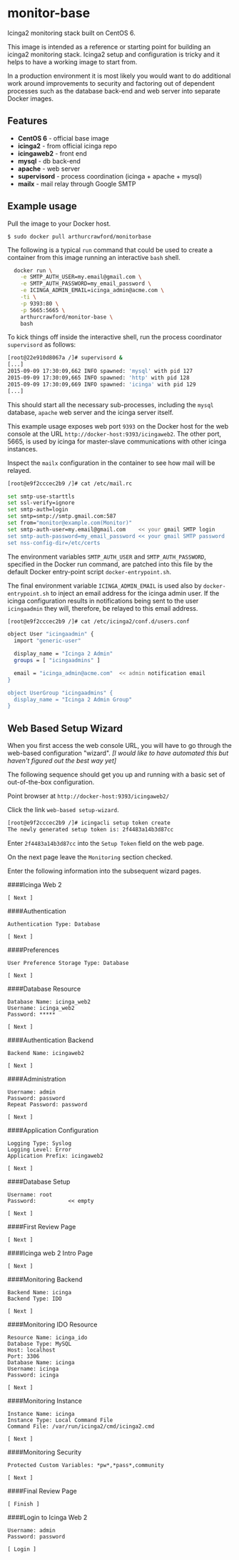 # monitor-base
Icinga2 monitoring stack built on CentOS 6.

This image is intended as a reference or starting point for building an icinga2 monitoring stack.  Icinga2 setup and configuration is tricky and it helps to have a working image to start from.

In a production environment it is most likely you would want to do additional work around improvements to security and factoring out of dependent processes such as the database back-end and web server into separate Docker images.

Features
--------

* **CentOS 6** - official base image
* **icinga2** - from official icinga repo
* **icingaweb2** - front end
* **mysql** - db back-end
* **apache** - web server
* **supervisord** - process coordination (icinga + apache + mysql) 
* **mailx** - mail relay through Google SMTP

Example usage
-------------

Pull the image to your Docker host.

    $ sudo docker pull arthurcrawford/monitorbase

The following is a typical `run` command that could be used to create a container from this image running an interactive `bash` shell.

```bash
  docker run \
    -e SMTP_AUTH_USER=my.email@gmail.com \
    -e SMTP_AUTH_PASSWORD=my_email_password \
    -e ICINGA_ADMIN_EMAIL=icinga_admin@acme.com \
    -ti \
    -p 9393:80 \
    -p 5665:5665 \
    arthurcrawford/monitor-base \
    bash
```

To kick things off inside the interactive shell, run the process coordinator `supervisord` as follows:

```bash
[root@22e910d8067a /]# supervisord &
[...]
2015-09-09 17:30:09,662 INFO spawned: 'mysql' with pid 127
2015-09-09 17:30:09,665 INFO spawned: 'http' with pid 128
2015-09-09 17:30:09,669 INFO spawned: 'icinga' with pid 129
[...]
```

This should start all the necessary sub-processes, including the `mysql` database, `apache` web server and the icinga server itself.

This example usage exposes web port `9393` on the Docker host for the web console at the URL `http://docker-host:9393/icingaweb2`.  The other port, 5665, is used by icinga for master-slave communications with other icinga instances.

Inspect the `mailx` configuration in the container to see how mail will be relayed.

```bash
[root@e9f2cccec2b9 /]# cat /etc/mail.rc

set smtp-use-starttls
set ssl-verify=ignore
set smtp-auth=login
set smtp=smtp://smtp.gmail.com:587
set from="monitor@example.com(Monitor)"
set smtp-auth-user=my.email@gmail.com    << your gmail SMTP login
set smtp-auth-password=my_email_password << your gmail SMTP password
set nss-config-dir=/etc/certs                       
```

The environment variables `SMTP_AUTH_USER` and `SMTP_AUTH_PASSWORD`, specified in the Docker run command, are patched into this file by the default Docker entry-point script `docker-entrypoint.sh`. 

The final environment variable `ICINGA_ADMIN_EMAIL` is used also by `docker-entrypoint.sh` to inject an email address for the icinga admin user.  If the icinga configuration results in notifications being sent to the user `icingaadmin` they will, therefore, be relayed to this email address.

```bash
[root@e9f2cccec2b9 /]# cat /etc/icinga2/conf.d/users.conf 

object User "icingaadmin" {
  import "generic-user"

  display_name = "Icinga 2 Admin"
  groups = [ "icingaadmins" ]

  email = "icinga_admin@acme.com"  << admin notification email 
}

object UserGroup "icingaadmins" {
  display_name = "Icinga 2 Admin Group"
}

``` 

Web Based Setup Wizard
----------------------
When you first access the web console URL, you will have to go through the web-based configuration "wizard".  *[I would like to have automated this but haven't figured out the best way yet]*

The following sequence should get you up and running with a basic set of out-of-the-box configuration.

Point browser at `http://docker-host:9393/icingaweb2/`

Click the link `web-based setup-wizard`.

```bash
[root@e9f2cccec2b9 /]# icingacli setup token create
The newly generated setup token is: 2f4483a14b3d87cc
```

Enter `2f4483a14b3d87cc` into the `Setup Token` field on the web page.

On the next page leave the `Monitoring` section checked.

Enter the following information into the subsequent wizard pages.

####Icinga Web 2

    [ Next ]

####Authentication

    Authentication Type: Database
	
    [ Next ]

####Preferences

    User Preference Storage Type: Database

    [ Next ]
 
####Database Resource 

```
Database Name: icinga_web2
Username: icinga_web2
Password: *****

[ Next ] 
```

####Authentication Backend

```
Backend Name: icingaweb2

[ Next ] 
```

####Administration

```
Username: admin
Password: password
Repeat Password: password

[ Next ] 
```

####Application Configuration

```
Logging Type: Syslog
Logging Level: Error
Application Prefix: icingaweb2

[ Next ] 
```

####Database Setup

```
Username: root
Password:          << empty

[ Next ] 
```

####First Review Page

```
[ Next ] 
```

####Icinga web 2 Intro Page

```
[ Next ] 
```

####Monitoring Backend

```
Backend Name: icinga
Backend Type: IDO

[ Next ] 
```

####Monitoring IDO Resource

```
Resource Name: icinga_ido
Database Type: MySQL
Host: localhost
Port: 3306
Database Name: icinga
Username: icinga
Password: icinga

[ Next ] 
```

####Monitoring Instance

```
Instance Name: icinga
Instance Type: Local Command File
Command File: /var/run/icinga2/cmd/icinga2.cmd

[ Next ] 
```

####Monitoring Security

```
Protected Custom Variables: *pw*,*pass*,community

[ Next ] 
```

####Final Review Page

```
[ Finish ] 
```

####Login to Icinga Web 2

```
Username: admin
Password: password

[ Login ] 
```


